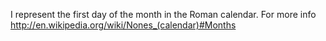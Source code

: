 I represent the first day of the month in the Roman calendar.
For more info http://en.wikipedia.org/wiki/Nones_(calendar)#Months